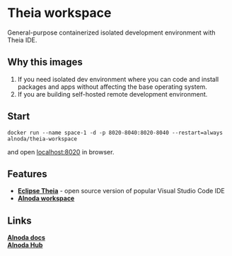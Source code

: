 # Theia workspace

General-purpose containerized isolated development environment with Theia IDE.

## Why this images

1. If you need isolated dev environment where you can code and install packages and apps without affecting the base operating system.
2. If you are building self-hosted remote development environment.

## Start
 
```
docker run --name space-1 -d -p 8020-8040:8020-8040 --restart=always alnoda/theia-workspace
```  

and open [localhost:8020](http://localhost:8020) in browser.  

## Features

- [**Eclipse Theia**](https://theia-ide.org/docs/) - open source version of popular Visual Studio Code IDE
- [**Alnoda workspace**](https://docs.alnoda.org/)

## Links

[__Alnoda docs__](https://docs.alnoda.org/)    
[__Alnoda Hub__](https://alnoda.org)  